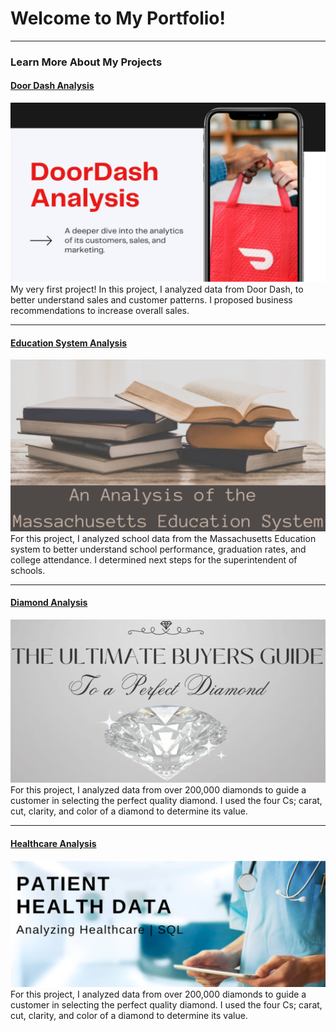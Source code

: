 # Welcome to My Portfolio!

---

### Learn More About My Projects

#### [Door Dash Analysis](https://www.linkedin.com/pulse/doordash-analytics-catherine-gonzales/)
<img src="images/Doordash.png"/>
My very first project! In this project, I analyzed data from Door Dash, to better understand sales and customer patterns. I proposed business recommendations to increase overall sales.

---

#### [Education System Analysis](https://www.linkedin.com/pulse/deep-dive-massachusetts-education-system-how-schools-gonzales/)
<img src="images/Education.png"/>
For this project, I analyzed school data from the Massachusetts Education system to better understand school performance, graduation rates, and college attendance. I determined next steps for the superintendent of schools.

---

#### [Diamond Analysis](https://www.linkedin.com/pulse/4cs-buying-quality-diamond-catherine-gonzales%3FtrackingId=faM3EgY6R2WiHNFDqiO6%252Bw%253D%253D/?trackingId=faM3EgY6R2WiHNFDqiO6%2Bw%3D%3D)
<img src="images/DIAMOND.png"/>
For this project, I analyzed data from over 200,000 diamonds to guide a customer in selecting the perfect quality diamond. I used the four Cs; carat, cut, clarity, and color of a diamond to determine its value.

---

#### [Healthcare Analysis](https://www.linkedin.com/pulse/analysis-patient-health-information-catherine-gonzales%3FtrackingId=MDHIZeXPSLy7mGgcKAoelg%253D%253D/?trackingId=MDHIZeXPSLy7mGgcKAoelg%3D%3D)
<img src="images/health.png"/>
For this project, I analyzed data from over 200,000 diamonds to guide a customer in selecting the perfect quality diamond. I used the four Cs; carat, cut, clarity, and color of a diamond to determine its value.


